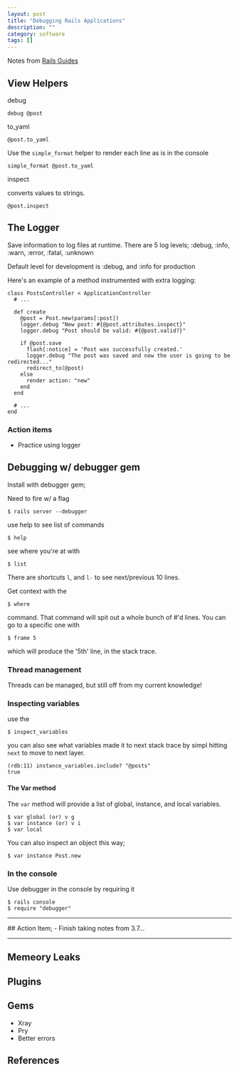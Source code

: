 ```yaml
---
layout: post
title: "Debugging Rails Applications"
description: ""
category: software
tags: []
---
```


Notes from [Rails Guides](http://guides.rubyonrails.org/debugging_rails_applications.html)

## View Helpers

debug

    debug @post

to_yaml

    @post.to_yaml

Use the `simple_format` helper to render each line as is in the console

    simple_format @post.to_yaml

inspect

converts values to strings.

    @post.inspect


## The Logger
Save information to log files at runtime. There are 5 log levels;
:debug, :info, :warn, :error, :fatal, :unknown

Default level for development is :debug, and :info for production

Here's an example of a method instrumented with extra logging:

    class PostsController < ApplicationController
      # ...

      def create
        @post = Post.new(params[:post])
        logger.debug "New post: #{@post.attributes.inspect}"
        logger.debug "Post should be valid: #{@post.valid?}"

        if @post.save
          flash[:notice] = 'Post was successfully created.'
          logger.debug "The post was saved and now the user is going to be redirected..."
          redirect_to(@post)
        else
          render action: "new"
        end
      end

      # ...
    end

### Action items
- Practice using logger

## Debugging w/ debugger gem

Install with debugger gem;

Need to fire w/ a flag

    $ rails server --debugger

use help to see list of commands

    $ help

see where you're at with

    $ list

There are shortcuts `l`, and `l-` to see next/previous 10 lines.

Get context with the

    $ where

command. That command will spit out a whole bunch of #'d lines. You can go to a specific one with

    $ frame 5

which will produce the '5th' line, in the stack trace.

### Thread management
Threads can be managed, but still off from my current knowledge!


### Inspecting variables

use the

    $ inspect_variables

you can also see what variables made it to next stack trace by simpl hitting `next` to move to next layer.

    (rdb:11) instance_variables.include? "@posts"
    true

#### The Var method

The `var` method will provide a list of global, instance, and local variables.

    $ var global (or) v g
    $ var instance (or) v i
    $ var local

You can also inspect an object this way;

    $ var instance Post.new

### In the console

Use debugger in the console by requiring it

    $ rails console
    $ require "debugger"

<hr>
## Action Item;
- Finish taking notes from 3.7...
<hr>

## Memeory Leaks


## Plugins

## Gems
- Xray
- Pry
- Better errors

## References
